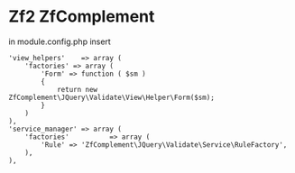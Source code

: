 Zf2 ZfComplement
=========
in module.config.php insert

    'view_helpers'    => array (
        'factories' => array (
            'Form' => function ( $sm )
            {
                return new ZfComplement\JQuery\Validate\View\Helper\Form($sm);
            }
        )
    ),
    'service_manager' => array (
        'factories'          => array (
            'Rule' => 'ZfComplement\JQuery\Validate\Service\RuleFactory',
        ),
    ),
